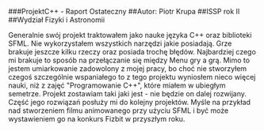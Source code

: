 ###ProjektC++ - Raport Ostateczny
##Autor: Piotr Krupa
##ISSP rok II
##Wydział Fizyki i Astronomii

Generalnie swój projekt traktowałem jako nauke języka C++ oraz biblioteki SFML. Nie wykorzystałem wszystkich narzędzi jakie
posiadają. Grze brakuje jeszcze kilku rzeczy oraz posiada trochę błędów. Najbardziej czego mi brakuje to sposób na
przełączanie się między Menu gry a grą. Mimo to jestem umiarkowanie zadowolony z mojej pracy, bo choć nie stworzyłem czegoś
szczególnie wspaniałego to z tego projektu wyniosłem nieco więcej nauki, niż z zajęć "Programowanie C++", które miałem
w ubiegłym semetrze. Projekt zostawiam taki jaki jest - nie będzie on dalej rozwijany. Część jego rozwiązań posłuży mi
do kolejny projektów. Myśle na przykład nad stworzeniem filmu animowanego przy użyciu SFML i być może wystawieniem go
na konkurs Fizbit w przyszłym roku.
